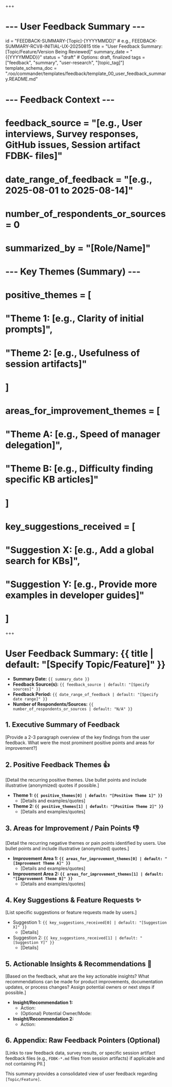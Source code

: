 +++
# --- User Feedback Summary ---
id = "FEEDBACK-SUMMARY-[Topic]-[YYYYMMDD]" # e.g., FEEDBACK-SUMMARY-RCV8-INITIAL-UX-20250815
title = "User Feedback Summary: [Topic/Feature/Version Being Reviewed]"
summary_date = "{{YYYYMMDD}}"
status = "draft" # Options: draft, finalized
tags = ["feedback", "summary", "user-research", "[topic_tag]"]
template_schema_doc = ".roo/commander/templates/feedback/template_00_user_feedback_summary.README.md"

# --- Feedback Context ---
# feedback_source = "[e.g., User interviews, Survey responses, GitHub issues, Session artifact FDBK- files]"
# date_range_of_feedback = "[e.g., 2025-08-01 to 2025-08-14]"
# number_of_respondents_or_sources = 0
# summarized_by = "[Role/Name]"

# --- Key Themes (Summary) ---
# positive_themes = [
#    "Theme 1: [e.g., Clarity of initial prompts]",
#    "Theme 2: [e.g., Usefulness of session artifacts]"
# ]
# areas_for_improvement_themes = [
#    "Theme A: [e.g., Speed of manager delegation]",
#    "Theme B: [e.g., Difficulty finding specific KB articles]"
# ]
# key_suggestions_received = [
#    "Suggestion X: [e.g., Add a global search for KBs]",
#    "Suggestion Y: [e.g., Provide more examples in developer guides]"
# ]
+++

# User Feedback Summary: {{ title | default: "[Specify Topic/Feature]" }}

*   **Summary Date:** `{{ summary_date }}`
*   **Feedback Source(s):** `{{ feedback_source | default: "[Specify sources]" }}`
*   **Feedback Period:** `{{ date_range_of_feedback | default: "[Specify date range]" }}`
*   **Number of Respondents/Sources:** `{{ number_of_respondents_or_sources | default: "N/A" }}`

## 1. Executive Summary of Feedback

[Provide a 2-3 paragraph overview of the key findings from the user feedback. What were the most prominent positive points and areas for improvement?]

## 2. Positive Feedback Themes 👍

[Detail the recurring positive themes. Use bullet points and include illustrative (anonymized) quotes if possible.]

*   **Theme 1: `{{ positive_themes[0] | default: "[Positive Theme 1]" }}`**
    *   [Details and examples/quotes]
*   **Theme 2: `{{ positive_themes[1] | default: "[Positive Theme 2]" }}`**
    *   [Details and examples/quotes]

## 3. Areas for Improvement / Pain Points 👎

[Detail the recurring negative themes or pain points identified by users. Use bullet points and include illustrative (anonymized) quotes.]

*   **Improvement Area 1: `{{ areas_for_improvement_themes[0] | default: "[Improvement Theme A]" }}`**
    *   [Details and examples/quotes]
*   **Improvement Area 2: `{{ areas_for_improvement_themes[1] | default: "[Improvement Theme B]" }}`**
    *   [Details and examples/quotes]

## 4. Key Suggestions & Feature Requests ✨

[List specific suggestions or feature requests made by users.]

*   Suggestion 1: `{{ key_suggestions_received[0] | default: "[Suggestion X]" }}`
    *   [Details]
*   Suggestion 2: `{{ key_suggestions_received[1] | default: "[Suggestion Y]" }}`
    *   [Details]

## 5. Actionable Insights & Recommendations 🚀

[Based on the feedback, what are the key actionable insights? What recommendations can be made for product improvements, documentation updates, or process changes? Assign potential owners or next steps if possible.]

*   **Insight/Recommendation 1:**
    *   Action:
    *   (Optional) Potential Owner/Mode:
*   **Insight/Recommendation 2:**
    *   Action:

## 6. Appendix: Raw Feedback Pointers (Optional)

[Links to raw feedback data, survey results, or specific session artifact feedback files (e.g., `FDBK-*.md` files from session artifacts) if applicable and not containing PII.]

This summary provides a consolidated view of user feedback regarding `[Topic/Feature]`.
